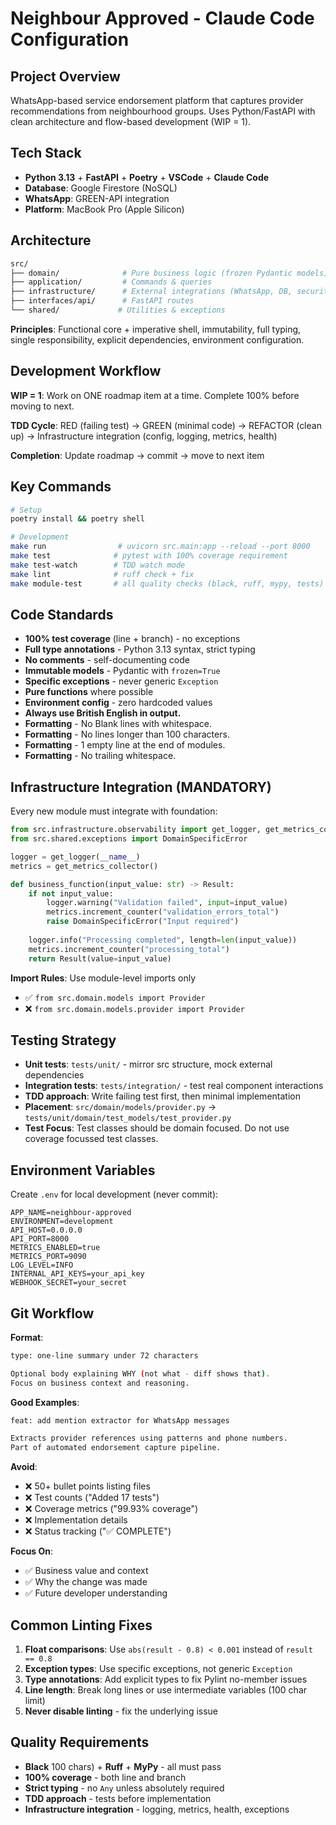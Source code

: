 # Neighbour Approved - Claude Code Configuration

## Project Overview

WhatsApp-based service endorsement platform that captures provider recommendations from neighbourhood groups. Uses Python/FastAPI with clean architecture and flow-based development (WIP = 1).

## Tech Stack

- **Python 3.13** + **FastAPI** + **Poetry** + **VSCode** + **Claude Code**
- **Database**: Google Firestore (NoSQL)
- **WhatsApp**: GREEN-API integration
- **Platform**: MacBook Pro (Apple Silicon)

## Architecture

```bash
src/
├── domain/              # Pure business logic (frozen Pydantic models)
├── application/         # Commands & queries
├── infrastructure/      # External integrations (WhatsApp, DB, security, observability)  
├── interfaces/api/      # FastAPI routes
└── shared/             # Utilities & exceptions
```

**Principles**: Functional core + imperative shell, immutability, full typing, single responsibility, explicit dependencies, environment configuration.

## Development Workflow

**WIP = 1**: Work on ONE roadmap item at a time. Complete 100% before moving to next.

**TDD Cycle**: RED (failing test) → GREEN (minimal code) → REFACTOR (clean up) → Infrastructure integration (config, logging, metrics, health)

**Completion**: Update roadmap → commit → move to next item

## Key Commands

```bash
# Setup
poetry install && poetry shell

# Development  
make run                # uvicorn src.main:app --reload --port 8000
make test              # pytest with 100% coverage requirement
make test-watch        # TDD watch mode
make lint              # ruff check + fix
make module-test       # all quality checks (black, ruff, mypy, tests)
```

## Code Standards

- **100% test coverage** (line + branch) - no exceptions
- **Full type annotations** - Python 3.13 syntax, strict typing
- **No comments** - self-documenting code
- **Immutable models** - Pydantic with `frozen=True`
- **Specific exceptions** - never generic `Exception`
- **Pure functions** where possible
- **Environment config** - zero hardcoded values
- **Always use British English in output.**
- **Formatting** - No Blank lines with whitespace.
- **Formatting** - No lines longer than 100 characters.
- **Formatting** - 1 empty line at the end of modules.
- **Formatting** - No trailing whitespace.

## Infrastructure Integration (MANDATORY)

Every new module must integrate with foundation:

```python
from src.infrastructure.observability import get_logger, get_metrics_collector
from src.shared.exceptions import DomainSpecificError

logger = get_logger(__name__)
metrics = get_metrics_collector()

def business_function(input_value: str) -> Result:
    if not input_value:
        logger.warning("Validation failed", input=input_value)
        metrics.increment_counter("validation_errors_total")
        raise DomainSpecificError("Input required")
    
    logger.info("Processing completed", length=len(input_value))
    metrics.increment_counter("processing_total")
    return Result(value=input_value)
```

**Import Rules**: Use module-level imports only

- ✅ `from src.domain.models import Provider`
- ❌ `from src.domain.models.provider import Provider`

## Testing Strategy

- **Unit tests**: `tests/unit/` - mirror src structure, mock external dependencies
- **Integration tests**: `tests/integration/` - test real component interactions
- **TDD approach**: Write failing test first, then minimal implementation
- **Placement**: `src/domain/models/provider.py` → `tests/unit/domain/test_models/test_provider.py`
- **Test Focus**: Test classes should be domain focused. Do not use coverage focussed test classes.

## Environment Variables

Create `.env` for local development (never commit):

```env
APP_NAME=neighbour-approved
ENVIRONMENT=development
API_HOST=0.0.0.0
API_PORT=8000
METRICS_ENABLED=true
METRICS_PORT=9090
LOG_LEVEL=INFO
INTERNAL_API_KEYS=your_api_key
WEBHOOK_SECRET=your_secret
```

## Git Workflow

**Format**:

```bash
type: one-line summary under 72 characters

Optional body explaining WHY (not what - diff shows that).
Focus on business context and reasoning.
```

**Good Examples**:

```bash
feat: add mention extractor for WhatsApp messages

Extracts provider references using patterns and phone numbers.
Part of automated endorsement capture pipeline.
```

**Avoid**:

- ❌ 50+ bullet points listing files
- ❌ Test counts ("Added 17 tests")
- ❌ Coverage metrics ("99.93% coverage")
- ❌ Implementation details
- ❌ Status tracking ("✅ COMPLETE")

**Focus On**:

- ✅ Business value and context
- ✅ Why the change was made
- ✅ Future developer understanding

## Common Linting Fixes

1. **Float comparisons**: Use `abs(result - 0.8) < 0.001` instead of `result == 0.8`
2. **Exception types**: Use specific exceptions, not generic `Exception`
3. **Type annotations**: Add explicit types to fix Pylint no-member issues
4. **Line length**: Break long lines or use intermediate variables (100 char limit)
5. **Never disable linting** - fix the underlying issue

## Quality Requirements

- **Black** 100 chars) + **Ruff** + **MyPy** - all must pass
- **100% coverage** - both line and branch
- **Strict typing** - no `Any` unless absolutely required
- **TDD approach** - tests before implementation
- **Infrastructure integration** - logging, metrics, health, exceptions
